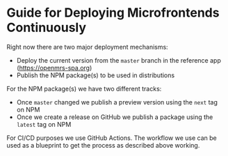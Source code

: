 # Guide for Deploying Microfrontends Continuously

Right now there are two major deployment mechanisms:

- Deploy the current version from the `master` branch in the reference app (https://openmrs-spa.org)
- Publish the NPM package(s) to be used in distributions

For the NPM package(s) we have two different tracks:

- Once `master` changed we publish a preview version using the `next` tag on NPM
- Once we create a release on GitHub we publish a package using the `latest` tag on NPM

For CI/CD purposes we use GitHub Actions. The workflow we use can be used as a blueprint to get the process as described above working.
